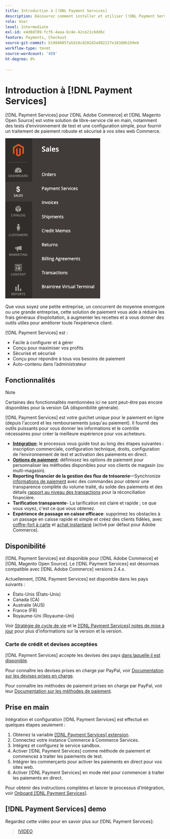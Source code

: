 ```yaml
---
title: Introduction à [!DNL Payment Services]
description: Découvrez comment installer et utiliser [!DNL Payment Services] en tant que solution de traitement des paiements clé en main, robuste et sécurisée pour votre [!DNL Adobe Commerce] et [!DNL Magento Open Source] sites web.
role: User
level: Intermediate
exl-id: e4d8d789-fcf6-4aaa-bc4e-42ce21c6dd6c
feature: Payments, Checkout
source-git-commit: b1984085fa5d10c8202d2a982227e183d0b169e8
workflow-type: tm+mt
source-wordcount: '459'
ht-degree: 0%

---
```


# Introduction à [!DNL Payment Services]

[!DNL Payment Services] pour [!DNL Adobe Commerce] et [!DNL Magento Open Source] est votre solution de libre-service clé en main, notamment des tests d’environnement de test et une configuration simple, pour fournir un traitement de paiement robuste et sécurisé à vos sites web Commerce.

![[!DNL Payment Services] vue d’administration de l’extension](assets/admin-view.png)

Que vous soyez une petite entreprise, un concurrent de moyenne envergure ou une grande entreprise, cette solution de paiement vous aide à réduire les frais généraux d’exploitation, à augmenter les recettes et à vous donner des outils utiles pour améliorer toute l’expérience client.

[!DNL Payment Services] est :

* Facile à configurer et à gérer
* Conçu pour maximiser vos profits
* Sécurisé et sécurisé
* Conçu pour répondre à tous vos besoins de paiement
* Auto-contenu dans l’administrateur

## Fonctionnalités

>[!NOTE]
>
>Certaines des fonctionnalités mentionnées ici ne sont peut-être pas encore disponibles pour la version GA (disponibilité générale).

[!DNL Payment Services] est votre guichet unique pour le paiement en ligne (depuis l&#39;accord et les remboursements jusqu&#39;au paiement). Il fournit des outils puissants pour vous donner les informations et le contrôle nécessaires pour créer la meilleure expérience pour vos acheteurs.

* [**Intégration**](onboard.md): le processus vous guide tout au long des étapes suivantes : inscription commerciale, configuration technique, droits, configuration de l’environnement de test et activation des paiements en direct.
* [**Options de paiement**](payments-options.md): définissez les options de paiement pour personnaliser les méthodes disponibles pour vos clients de magasin (ou multi-magasin).
* **Reporting financier de la gestion des flux de trésorerie**—Synchronize [informations de paiement](order-payment-status.md) avec des commandes pour obtenir une transparence complète du volume traité, du solde des paiements et des détails [rapport au niveau des transactions](payouts.md) pour la réconciliation financière.
* **Tarification transparente**- La tarification est claire et rapide ; ce que vous voyez, c&#39;est ce que vous obtenez.
* **Expérience de passage en caisse efficace**: supprimez les obstacles à un passage en caisse rapide et simple et créez des clients fidèles, avec [coffre-fort à carte](https://experienceleague-review.com/docs/commerce-merchant-services/payment-services/payments-checkout/vaulting.html) et [achat instantané](https://experienceleague.adobe.com/docs/commerce-admin/stores-sales/point-of-purchase/checkout-instant-purchase.html) (activé par défaut pour Adobe Commerce).

## Disponibilité

[!DNL Payment Services] est disponible pour [!DNL Adobe Commerce] et [!DNL Magento Open Source]. Le [!DNL Payment Services] est désormais compatible avec [!DNL Adobe Commerce] versions 2.4.x.

Actuellement, [!DNL Payment Services] est disponible dans les pays suivants :

* États-Unis (États-Unis)
* Canada (CA)
* Australie (AUS)
* France (FR)
* Royaume-Uni (Royaume-Uni)

Voir [Stratégie de cycle de vie](https://experienceleague.adobe.com/docs/commerce-operations/release/planning/lifecycle-policy.html) et le [[!DNL Payment Services] notes de mise à jour](release-notes.md) pour plus d’informations sur la version et la version.

### Carte de crédit et devises acceptées

[!DNL Payment Services] accepte les devises des pays [dans laquelle il est disponible](#availability).

Pour connaître les devises prises en charge par PayPal, voir [Documentation sur les devises prises en charge](https://developer.paypal.com/docs/reports/reference/paypal-supported-currencies/).

Pour connaître les méthodes de paiement prises en charge par PayPal, voir leur [Documentation sur les méthodes de paiement](https://developer.paypal.com/docs/checkout/payment-methods/).

## Prise en main

Intégration et configuration [!DNL Payment Services] est effectué en quelques étapes seulement :

1. Obtenez la variable [[!DNL Payment Services] extension](install.md).
1. Connectez votre instance Commerce à Commerce Services.
1. Intégrez et configurez le service sandbox.
1. Activer [!DNL Payment Services] comme méthode de paiement et commencez à traiter les paiements de test.
1. Intégrer les commerçants pour activer les paiements en direct pour vos sites web.
1. Activer [!DNL Payment Services] en mode réel pour commencer à traiter les paiements en direct.

Pour obtenir des instructions complètes et lancer le processus d’intégration, voir [Onboard [!DNL Payment Services]](onboard.md).

## [!DNL Payment Services] demo

Regardez cette vidéo pour en savoir plus sur [!DNL Payment Services]:

>[!VIDEO](https://video.tv.adobe.com/v/343990?quality=12)

